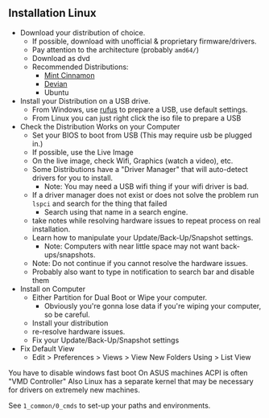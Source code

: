 ## Installation Linux

- Download your distribution of choice.
  - If possible, download with unofficial & proprietary firmware/drivers.
  - Pay attention to the architecture (probably `amd64/`)
  - Download as dvd
  - Recommended Distributions:
    - [Mint Cinnamon](https://linuxmint.com/download.php)
    - [Devian](http://cdimage.debian.org/cdimage/unofficial/non-free/cd-including-firmware/)
    - Ubuntu
- Install your Distribution on a USB drive.
  - From Windows, use [rufus](https://rufus.ie/en/) to prepare a USB, use default settings.
  - From Linux you can just right click the iso file to prepare a USB
- Check the Distribution Works on your Computer
  - Set your BIOS to boot from USB (This may require usb be plugged in.)
  - If possible, use the Live Image
  - On the live image, check Wifi, Graphics (watch a video), etc.
  - Some Distributions have a "Driver Manager" that will auto-detect drivers for you to install.
    - Note: You may need a USB wifi thing if your wifi driver is bad.
  - If a driver manager does not exist or does not solve the problem run `lspci` and search for the thing that failed
    - Search using that name in a search engine.
  - take notes while resolving hardware issues to repeat process on real installation.
  - Learn how to manipulate your Update/Back-Up/Snapshot settings.
    - Note: Computers with near little space may not want back-ups/snapshots.
  - Note: Do not continue if you cannot resolve the hardware issues.
  - Probably also want to type in notification to search bar and disable them
- Install on Computer
  - Either Partition for Dual Boot or Wipe your computer.
    - Obviously you're gonna lose data if you're wiping your computer, so be careful.  
  - Install your distribution
  - re-resolve hardware issues.
  - Fix your Update/Back-Up/Snapshot settings
- Fix Default View
  - Edit > Preferences > Views > View New Folders Using > List View


You have to disable windows fast boot 
On ASUS machines ACPI is often "VMD Controller" 
Also Linux has a separate kernel that may be necessary for drivers on extremely new machines. 

See `1_common/0_cmds` to set-up your paths and environments.